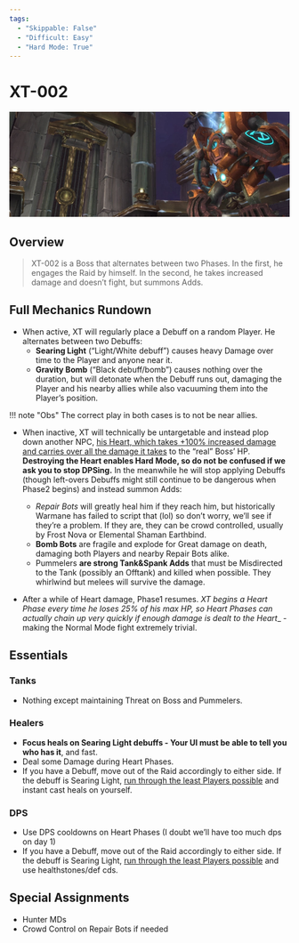 ```yaml
---
tags:
  - "Skippable: False"
  - "Difficult: Easy"
  - "Hard Mode: True"
---
```


# XT-002

![](../img/xt002.png)

## Overview

> XT-002 is a Boss that alternates between two Phases. In the first, he engages the Raid by himself. In the second, he takes increased damage and doesn’t fight, but summons Adds.

## Full Mechanics Rundown

* When active, XT will regularly place a Debuff on a random Player. He alternates between two Debuffs:
    * __Searing Light__ (“Light/White debuff”) causes heavy Damage over time to the Player and anyone near it.
    * __Gravity Bomb__ (“Black debuff/bomb”) causes nothing over the duration, but will detonate when the Debuff runs out, damaging the Player and his nearby allies while also vacuuming them into the Player’s position.

!!! note "Obs"
    The correct play in both cases is to not be near allies.

* When inactive, XT will technically be untargetable and instead plop down another NPC, <ins>his Heart, which takes +100% increased damage and carries over all the damage it takes</ins> to the “real” Boss’ HP.
__Destroying the Heart enables Hard Mode, so do not be confused if we ask you to stop DPSing.__ In the meanwhile he will stop applying Debuffs (though left-overs Debuffs might still continue to be dangerous when Phase2 begins) and instead summon Adds:
    * _Repair Bots_ will greatly heal him if they reach him, but historically Warmane has failed to script that (lol) so don’t worry, we’ll see if they’re a problem. If they are, they can be crowd controlled, usually by Frost Nova or Elemental Shaman Earthbind.
    * __Bomb Bots__ are fragile and explode for Great damage on death, damaging both Players and nearby Repair Bots alike.
    * Pummelers __are strong Tank&Spank Adds__ that must be Misdirected to the Tank (possibly an Offtank) and killed when possible. They whirlwind but melees will survive the damage.

* After a while of Heart damage, Phase1 resumes. _XT begins a Heart Phase every time he loses 25% of his max HP, so Heart Phases can actually chain up very quickly if enough damage is dealt to the Heart__ - making the Normal Mode fight extremely trivial.

## Essentials

### Tanks

* Nothing except maintaining Threat on Boss and Pummelers.

### Healers

* __Focus heals on Searing Light debuffs - Your UI must be able to tell you who has it__, and fast.
* Deal some Damage during Heart Phases.
* If you have a Debuff, move out of the Raid accordingly to either side.  If the debuff is Searing Light, <ins>run through the least Players possible</ins> and instant cast heals on yourself.

### DPS

* Use DPS cooldowns on Heart Phases (I doubt we’ll have too much dps on day 1)
* If you have a Debuff, move out of the Raid accordingly to either side.  If the debuff is Searing Light, <ins>run through the least Players possible</ins> and use healthstones/def cds.

## Special Assignments

* Hunter MDs
* Crowd Control on Repair Bots if needed
